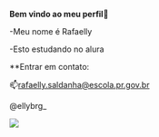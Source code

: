 **Bem vindo ao meu perfil**💙

-Meu nome é Rafaelly

-Esto estudando no alura

**Entrar em contato:

📫rafaelly.saldanha@escola.pr.gov.br

@ellybrg_


![](https://media.tenor.com/gZU3n_9Nv2EAAAAM/cat-cat-stare.gif)
